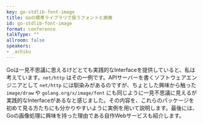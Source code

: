 ```yaml
---
key: go-stdlib-font-image
title: Goの標準ライブラリで扱うフォントと画像
id: go-stdlib-font-image
format: conference
talkType: ""
allroom: false
speakers:
- _achiku
---
```

Goは一見不思議に思えるけどとても実践的なInterfaceを提供していると、私は考えています。`net/http` はその一例です。APIサーバーを書くソフトウェアエンジニアとして `net/http` には馴染みがあるのですが、ちょとした興味から触った `image/draw` や `golang.org/x/image/font` にも同じように一見不思議に見えるが実践的なInterfaceがあるなと感じました。その内容を、これらのパッケージを初めて見る方たちにも分かりやすいように実例を用いて説明します。最後には、Goの画像処理に興味を持った理由である自作Webサービスも紹介します。
